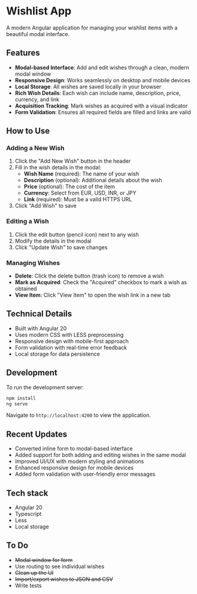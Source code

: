 # Wishlist App

A modern Angular application for managing your wishlist items with a beautiful modal interface.

## Features

- **Modal-based Interface**: Add and edit wishes through a clean, modern modal window
- **Responsive Design**: Works seamlessly on desktop and mobile devices
- **Local Storage**: All wishes are saved locally in your browser
- **Rich Wish Details**: Each wish can include name, description, price, currency, and link
- **Acquisition Tracking**: Mark wishes as acquired with a visual indicator
- **Form Validation**: Ensures all required fields are filled and links are valid

## How to Use

### Adding a New Wish
1. Click the "Add New Wish" button in the header
2. Fill in the wish details in the modal:
   - **Wish Name** (required): The name of your wish
   - **Description** (optional): Additional details about the wish
   - **Price** (optional): The cost of the item
   - **Currency**: Select from EUR, USD, INR, or JPY
   - **Link** (required): Must be a valid HTTPS URL
3. Click "Add Wish" to save

### Editing a Wish
1. Click the edit button (pencil icon) next to any wish
2. Modify the details in the modal
3. Click "Update Wish" to save changes

### Managing Wishes
- **Delete**: Click the delete button (trash icon) to remove a wish
- **Mark as Acquired**: Check the "Acquired" checkbox to mark a wish as obtained
- **View Item**: Click "View Item" to open the wish link in a new tab

## Technical Details

- Built with Angular 20
- Uses modern CSS with LESS preprocessing
- Responsive design with mobile-first approach
- Form validation with real-time error feedback
- Local storage for data persistence

## Development

To run the development server:

```bash
npm install
ng serve
```

Navigate to `http://localhost:4200` to view the application.

## Recent Updates

- Converted inline form to modal-based interface
- Added support for both adding and editing wishes in the same modal
- Improved UI/UX with modern styling and animations
- Enhanced responsive design for mobile devices
- Added form validation with user-friendly error messages

## Tech stack

- Angular 20
- Typescript
- Less
- Local storage

## To Do

- ~~Modal window for form~~
- Use routing to see individual wishes
- ~~Clean up the UI~~
- ~~Import/export wishes to JSON and CSV~~
- Write tests

